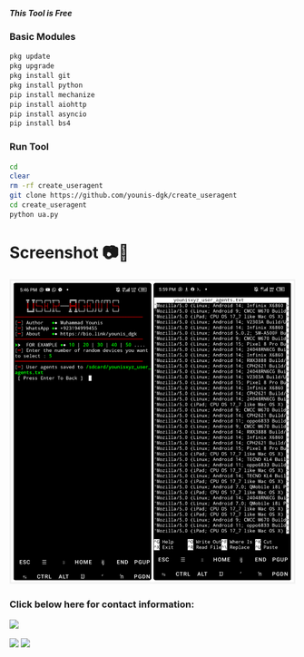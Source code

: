 ___This Tool is Free___</br>


 ### Basic Modules
````bash
pkg update
pkg upgrade
pkg install git
pkg install python
pip install mechanize
pip install aiohttp
pip install asyncio
pip install bs4
````


 ### Run Tool
````bash
cd
clear
rm -rf create_useragent
git clone https://github.com/younis-dgk/create_useragent
cd create_useragent
python ua.py
````

# Screenshot 📷💾
<img src="https://github.com/younis-dgk/create_useragent/blob/main/1727874003146.png" />


<h3 align="left">Click below here for contact information:</h3>

[![](https://img.shields.io/badge/Github-black?logo=Github&logoColor=black&labelColor=white)](https://github.com/younis-dgk)


[![](https://img.shields.io/badge/Facebook-blue?logo=Facebook&logoColor=blue&labelColor=white)](https://www.facebook.com/YounisDgk)
[![](https://img.shields.io/badge/Whatsapp-CHAT-red?logo=Whatsapp&logoColor=Brightgreen&labelColor=white)](https://wa.me/923194999455?text=Hello+MR+YounisðŸ”¥+)

